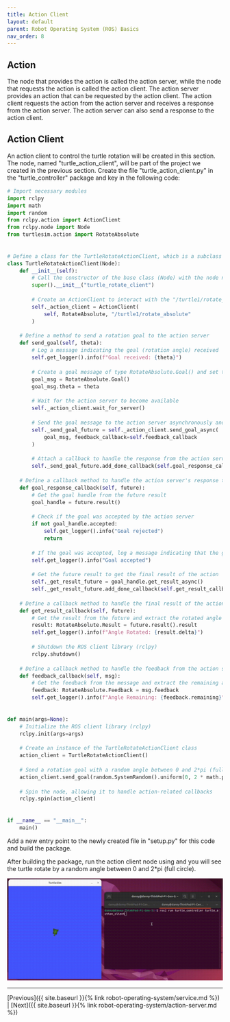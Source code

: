 ```yaml
---
title: Action Client
layout: default
parent: Robot Operating System (ROS) Basics
nav_order: 8
---
```


## Action

The node that provides the action is called the action server, while the node that requests the action is called the action client. The action server provides an action that can be requested by the action client. The action client requests the action from the action server and receives a response from the action server. The action server can also send a response to the action client.

## Action Client

An action client to control the turtle rotation will be created in this section. The node, named "turtle_action_client", will be part of the project we created in the previous section. Create the file "turtle_action_client.py" in the "turtle_controller" package and key in the following code:

```python
# Import necessary modules
import rclpy
import math
import random
from rclpy.action import ActionClient
from rclpy.node import Node
from turtlesim.action import RotateAbsolute


# Define a class for the TurtleRotateActionClient, which is a subclass of rclpy's Node class
class TurtleRotateActionClient(Node):
    def __init__(self):
        # Call the constructor of the base class (Node) with the node name "turtle_rotate_client"
        super().__init__("turtle_rotate_client")

        # Create an ActionClient to interact with the "/turtle1/rotate_absolute" action server
        self._action_client = ActionClient(
            self, RotateAbsolute, "/turtle1/rotate_absolute"
        )

    # Define a method to send a rotation goal to the action server
    def send_goal(self, theta):
        # Log a message indicating the goal (rotation angle) received
        self.get_logger().info(f"Goal received: {theta}")

        # Create a goal message of type RotateAbsolute.Goal() and set the rotation angle
        goal_msg = RotateAbsolute.Goal()
        goal_msg.theta = theta

        # Wait for the action server to become available
        self._action_client.wait_for_server()

        # Send the goal message to the action server asynchronously and attach a feedback callback
        self._send_goal_future = self._action_client.send_goal_async(
            goal_msg, feedback_callback=self.feedback_callback
        )

        # Attach a callback to handle the response from the action server
        self._send_goal_future.add_done_callback(self.goal_response_callback)

    # Define a callback method to handle the action server's response to the goal
    def goal_response_callback(self, future):
        # Get the goal handle from the future result
        goal_handle = future.result()

        # Check if the goal was accepted by the action server
        if not goal_handle.accepted:
            self.get_logger().info("Goal rejected")
            return

        # If the goal was accepted, log a message indicating that the goal was accepted
        self.get_logger().info("Goal accepted")

        # Get the future result to get the final result of the action
        self._get_result_future = goal_handle.get_result_async()
        self._get_result_future.add_done_callback(self.get_result_callback)

    # Define a callback method to handle the final result of the action
    def get_result_callback(self, future):
        # Get the result from the future and extract the rotated angle
        result: RotateAbsolute.Result = future.result().result
        self.get_logger().info(f"Angle Rotated: {result.delta}")

        # Shutdown the ROS client library (rclpy)
        rclpy.shutdown()

    # Define a callback method to handle the feedback from the action server
    def feedback_callback(self, msg):
        # Get the feedback from the message and extract the remaining angle to rotate
        feedback: RotateAbsolute.Feedback = msg.feedback
        self.get_logger().info(f"Angle Remaining: {feedback.remaining}")


def main(args=None):
    # Initialize the ROS client library (rclpy)
    rclpy.init(args=args)

    # Create an instance of the TurtleRotateActionClient class
    action_client = TurtleRotateActionClient()

    # Send a rotation goal with a random angle between 0 and 2*pi (full circle)
    action_client.send_goal(random.SystemRandom().uniform(0, 2 * math.pi))

    # Spin the node, allowing it to handle action-related callbacks
    rclpy.spin(action_client)


if __name__ == "__main__":
    main()

```

Add a new entry point to the newly created file in "setup.py" for this code and build the package.

After building the package, run the action client node using and you will see the turtle rotate by a random angle between 0 and 2*pi (full circle).

![Turtle rotate](/assets/images/ros/action-client/spin.gif)

---
[Previous]({{ site.baseurl }}{% link robot-operating-system/service.md %}) | [Next]({{ site.baseurl }}{% link robot-operating-system/action-server.md %})
